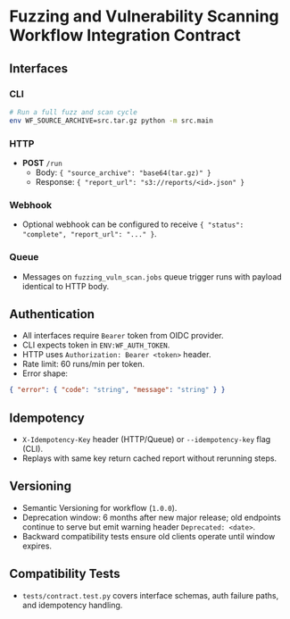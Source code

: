 # Fuzzing and Vulnerability Scanning Workflow Integration Contract

## Interfaces

### CLI
```bash
# Run a full fuzz and scan cycle
env WF_SOURCE_ARCHIVE=src.tar.gz python -m src.main
```

### HTTP
- **POST** `/run`
  - Body: `{ "source_archive": "base64(tar.gz)" }`
  - Response: `{ "report_url": "s3://reports/<id>.json" }`

### Webhook
- Optional webhook can be configured to receive `{ "status": "complete", "report_url": "..." }`.

### Queue
- Messages on `fuzzing_vuln_scan.jobs` queue trigger runs with payload identical to HTTP body.

## Authentication
- All interfaces require `Bearer` token from OIDC provider.
- CLI expects token in `ENV:WF_AUTH_TOKEN`.
- HTTP uses `Authorization: Bearer <token>` header.
- Rate limit: 60 runs/min per token.
- Error shape:
```json
{ "error": { "code": "string", "message": "string" } }
```

## Idempotency
- `X-Idempotency-Key` header (HTTP/Queue) or `--idempotency-key` flag (CLI).
- Replays with same key return cached report without rerunning steps.

## Versioning
- Semantic Versioning for workflow (`1.0.0`).
- Deprecation window: 6 months after new major release; old endpoints continue to serve but emit warning header `Deprecated: <date>`.
- Backward compatibility tests ensure old clients operate until window expires.

## Compatibility Tests
- `tests/contract.test.py` covers interface schemas, auth failure paths, and idempotency handling.
